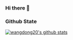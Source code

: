 ### Hi there 👋

<!--
**wangdong20/wangdong20** is a ✨ _special_ ✨ repository because its `README.md` (this file) appears on your GitHub profile.

Here are some ideas to get you started:

- 🔭 I’m currently working on ...
- 🌱 I’m currently learning ...
- 👯 I’m looking to collaborate on ...
- 🤔 I’m looking for help with ...
- 💬 Ask me about ...
- 📫 How to reach me: ...
- 😄 Pronouns: ...
- ⚡ Fun fact: ...
-->
### Github State

[![wangdong20's github stats](https://github-readme-stats.vercel.app/api?username=wangdong20&theme=gruvbox)](https://github.com/wangdong20/github-readme-stats)

